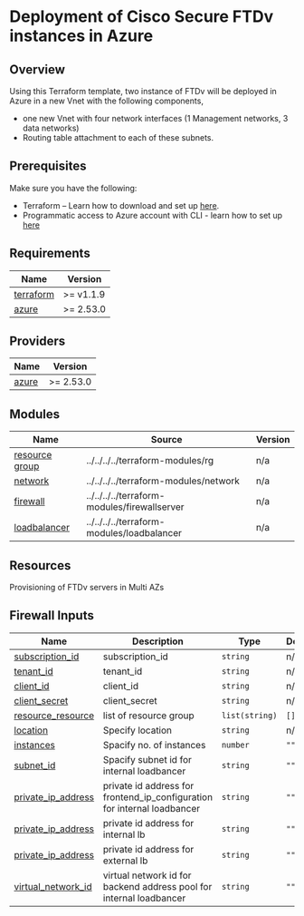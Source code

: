 <!-- BEGIN_TF_DOCS -->
# Deployment of Cisco Secure FTDv instances in Azure

## Overview

Using this Terraform template, two instance of FTDv will be deployed in  Azure in a new Vnet with the following components, 

- one new Vnet with four network interfaces (1 Management networks, 3 data networks)
- Routing table attachment to each of these subnets. 

## Prerequisites

Make sure you have the following:

- Terraform – Learn how to download and set up [here](https://learn.hashicorp.com/terraform/getting-started/install.html).
- Programmatic access to Azure account with CLI - learn how to set up [here](https://docs.microsoft.com/en-us/cli/azure/authenticate-azure-cli)

## Requirements

| Name | Version |
|------|---------|
| <a name="requirement_terraform"></a> [terraform](#requirement\_terraform) | >= v1.1.9 |
| <a name="requirement_azure"></a> [azure](#requirement\_azure) | >= 2.53.0 |

## Providers

| Name | Version |
|------|---------|
| <a name="requirement_azure"></a> [azure](#requirement\_azure) | >= 2.53.0 |

## Modules

| Name | Source | Version |
|------|--------|---------|
| <a name="module_resource_group"></a> [resource group](#module\_instance) | ../../../../terraform-modules/rg | n/a |
| <a name="module_service_network"></a> [network](#module\_service\_network) | ../../../../terraform-modules/network | n/a |
| <a name="module_firewall_server"></a> [firewall](#module\_service\_network) | ../../../../terraform-modules/firewallserver | n/a |
| <a name="loadbancer"></a> [loadbalancer](#module\_service\_loadbalncer) | ../../../../terraform-modules/loadbalancer | n/a |

## Resources

Provisioning of FTDv servers in Multi AZs

## Firewall Inputs

| Name | Description | Type | Default | Required |
|------|-------------|------|---------|:--------:|
| <a name="subscription_id"></a> [subscription\_id](#input\_subscription\_id) | subscription_id | `string` | n/a | yes |
| <a name="tenant_id"></a> [tenant\_id](#input\_tenant\_id) | tenant_id | `string` | n/a | yes |
| <a name="client_id"></a> [client\_id](#input\_client\_id) | client_id | `string` | n/a | yes |
| <a name="client_secret"></a> [client\_secret](#input\client\_secret) |client\_secret | `string` | n/a | yes |
| <a name="resource_group"></a> [resource\_resource](#input\_resource\_group) | list of resource group| `list(string)` | `[]` | yes |
| <a name="location"></a> [location](#location) | Specify location | `string` |  n/a | yes |
| <a name="instances"></a> [instances](#instances) |Spacify no. of instances | `number` | `""` | yes|
| <a name="subnet id"></a> [subnet_id](#subnetid) |Spacify subnet id for internal loadbancer | `string` | `""` | yes|
| <a name="private id address for frontend_ip_configuration"></a> [private_ip_address](#privateipaddesss) |private id address for frontend_ip_configuration for internal loadbancer | `string` | `""` | yes|
| <a name="private id address for internal lb"></a> [private_ip_address](#privateipaddesss) |private id address for internal lb | `string` | `""` | yes|
| <a name="private id address for external lb"></a> [private_ip_address](#privateipaddesss) |private id address for external lb | `string` | `""` | yes|
| <a name="virtual network id"></a> [virtual_network_id ](#virtualnetworkid) |virtual network id  for backend address pool for internal loadbancer | `string` | `""` | yes|

<!-- END_TF_DOCS -->